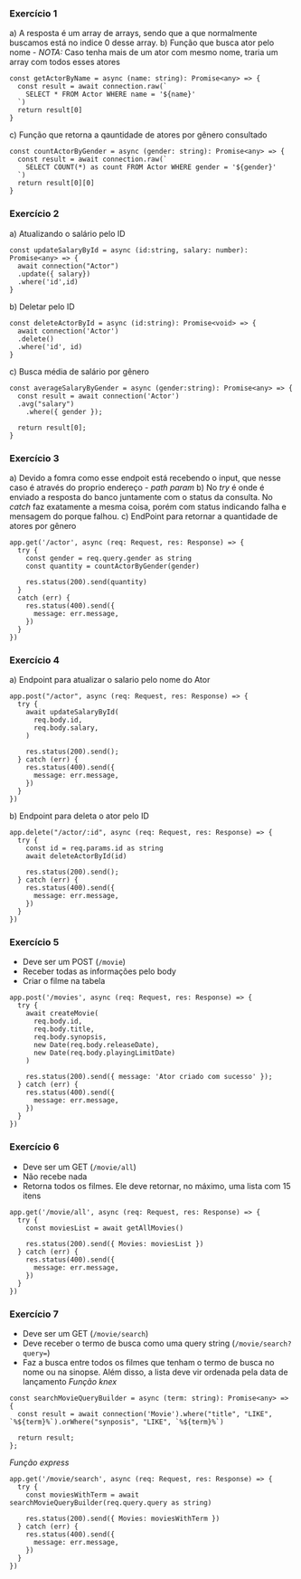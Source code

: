 ### Exercício 1
a) A resposta é um array de arrays, sendo que a que normalmente buscamos está no indice 0 desse array.
b) Função que busca ator pelo nome - *NOTA:* Caso tenha mais de um ator com mesmo nome, traria um array com todos esses atores
```
const getActorByName = async (name: string): Promise<any> => {
  const result = await connection.raw(`
    SELECT * FROM Actor WHERE name = '${name}'
  `)
  return result[0]
}
```
c) Função que retorna a qauntidade de atores por gênero consultado
```
const countActorByGender = async (gender: string): Promise<any> => {
  const result = await connection.raw(`
    SELECT COUNT(*) as count FROM Actor WHERE gender = '${gender}'
  `)
  return result[0][0]
}
```

### Exercício 2
a) Atualizando o salário pelo ID
```
const updateSalaryById = async (id:string, salary: number): Promise<any> => {
  await connection("Actor")
  .update({ salary})
  .where('id',id)
}
```
b) Deletar pelo ID
```
const deleteActorById = async (id:string): Promise<void> => {
  await connection('Actor')
  .delete()
  .where('id', id)
}
```
c) Busca média de salário por gênero
```
const averageSalaryByGender = async (gender:string): Promise<any> => {
  const result = await connection('Actor')
  .avg("salary")
    .where({ gender });

  return result[0];
}
```

### Exercício 3
a) Devido a fomra como esse endpoit está recebendo o input, que nesse caso é através do proprio endereço - *path param*
b) No *try* é onde é enviado a resposta do banco juntamente com o status da consulta. No *catch* faz exatamente a mesma coisa, porém com status indicando falha e mensagem do porque falhou.
c) EndPoint para retornar a quantidade de atores por gênero
```
app.get('/actor', async (req: Request, res: Response) => {
  try {
    const gender = req.query.gender as string
    const quantity = countActorByGender(gender)

    res.status(200).send(quantity)
  }
  catch (err) {
    res.status(400).send({
      message: err.message,
    })
  }
})
```

### Exercício 4
a) Endpoint para atualizar o salario pelo nome do Ator
```
app.post("/actor", async (req: Request, res: Response) => {
  try {
    await updateSalaryById(
      req.body.id,
      req.body.salary,
    )

    res.status(200).send();
  } catch (err) {
    res.status(400).send({
      message: err.message,
    })
  }
})
```
b) Endpoint para deleta o ator pelo ID
```
app.delete("/actor/:id", async (req: Request, res: Response) => {
  try {
    const id = req.params.id as string
    await deleteActorById(id)

    res.status(200).send();
  } catch (err) {
    res.status(400).send({
      message: err.message,
    })
  }
})
```

### Exercício 5
- Deve ser um POST (`/movie`)
- Receber todas as informações pelo body
- Criar o filme na tabela
```
app.post('/movies', async (req: Request, res: Response) => {
  try {
    await createMovie(
      req.body.id,
      req.body.title,
      req.body.synopsis,
      new Date(req.body.releaseDate),
      new Date(req.body.playingLimitDate)
    )

    res.status(200).send({ message: 'Ator criado com sucesso' });
  } catch (err) {
    res.status(400).send({
      message: err.message,
    })
  }
})
```

### Exercício 6
- Deve ser um GET (`/movie/all`)
- Não recebe nada
- Retorna todos os filmes. Ele deve retornar, no máximo, uma lista com 15 itens
```
app.get('/movie/all', async (req: Request, res: Response) => {
  try {
    const moviesList = await getAllMovies()

    res.status(200).send({ Movies: moviesList })
  } catch (err) {
    res.status(400).send({
      message: err.message,
    })
  }
})
```

### Exercício 7
- Deve ser um GET (`/movie/search`)
- Deve receber o termo de busca como uma query string (`/movie/search?query=`)
- Faz a busca entre todos os filmes que tenham o termo de busca no nome ou na sinopse. Além disso, a lista deve vir ordenada pela data de lançamento
*Função knex*
```
const searchMovieQueryBuilder = async (term: string): Promise<any> => {
  const result = await connection('Movie').where("title", "LIKE", `%${term}%`).orWhere("synposis", "LIKE", `%${term}%`)

  return result;
};
```
*Função express*
```
app.get('/movie/search', async (req: Request, res: Response) => {
  try {
    const moviesWithTerm = await searchMovieQueryBuilder(req.query.query as string)

    res.status(200).send({ Movies: moviesWithTerm })
  } catch (err) {
    res.status(400).send({
      message: err.message,
    })
  }
})
```